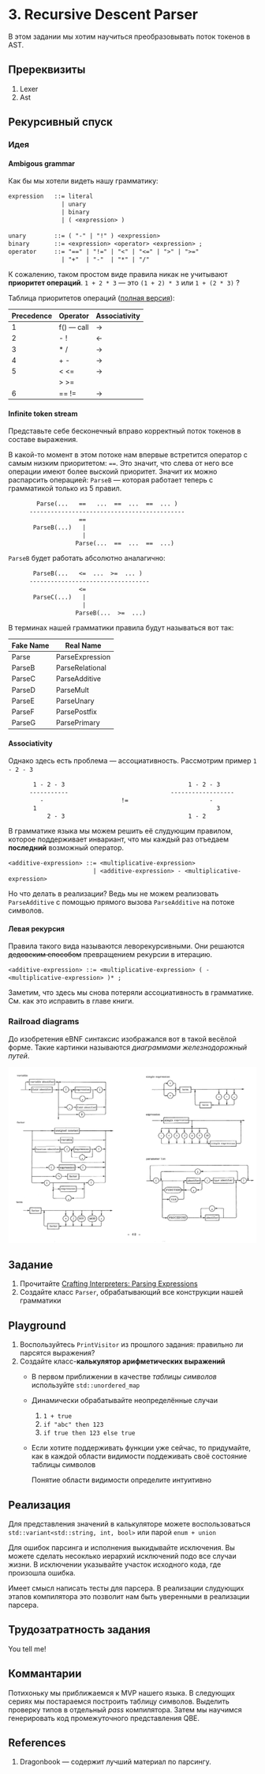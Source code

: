 
# 3. Recursive Descent Parser

В этом задании мы хотим научиться преобразовывать поток токенов в AST.

## Пререквизиты
  
1. Lexer
2. Ast

## Рекурсивный спуск

### Идея

#### Ambigous grammar

Как бы мы хотели видеть нашу грамматику:

```
expression   ::= literal
               | unary
               | binary
               | ( <expression> )
               
unary        ::= ( "-" | "!" ) <expression>
binary       ::= <expression> <operator> <expression> ;
operator     ::= "==" | "!=" | "<" | "<=" | ">" | ">="
               | "+"  | "-"  | "*" | "/"
```

К сожалению, таком простом виде правила никак не учитывают **приоритет
операций**. `1 + 2 * 3` — это `(1 + 2) * 3` или `1 + (2 * 3)` ? 

Таблица приоритетов операций ([полная версия](https://en.cppreference.com/w/c/language/operator_precedence)):

| Precedence |  Operator  |      Associativity      |
|-------------------------|-------------------------|-
|      1     | f() — call |           →             |
|      2     |    - !     |           ←             |
|      3     |    * /     |           →             |
|      4     |    + -     |           →             |
|      5     |    < <=    |           →             |
|            |    > >=    |                         |
|      6     |    == !=   |           →             |

#### Infinite token stream

Представьте себе бесконечный вправо корректный поток токенов в составе выражения.

В какой-то момент в этом потоке нам впервые встретится оператор с самым низким
приоритетом: `==`. Это значит, что слева от него все операции имеют более
выскоий приоритет. Значит их можно распарсить операцией: `ParseB` — которая
работает теперь с грамматикой только из 5 правил.

```
        Parse(...   ==   ...  ==  ...  ==  ... )
      --------------------------------------------
                    ==
       ParseB(...)   |
                     |
                   Parse(...  ==  ...  ==  ...)
```

`ParseB` будет работать абсолютно аналагично:

```
       ParseB(...   <=  ...  >=  ... )
      ----------------------------------
                    <=
       ParseC(...)   |
                     |
                   ParseB(...  >=  ...)
```

В терминах нашей грамматики правила будут называться вот так: 

| Fake Name | Real Name       |
| --------- | --------------- |
|  Parse    | ParseExpression |
|  ParseB   | ParseRelational |
|  ParseC   | ParseAdditive   |
|  ParseD   | ParseMult       |
|  ParseE   | ParseUnary      |
|  ParseF   | ParsePostfix    |
|  ParseG   | ParsePrimary    |

#### Associativity

Однако здесь есть проблема — ассоциативность. Рассмотрим пример `1 - 2 - 3`

```
       1 - 2 - 3                                   1 - 2 - 3
      -----------                             ------------------
         -                      !=                       -
       1                                                   3 
           2 - 3                                   1 - 2

```


В грамматике языка мы можем решить её слудующим правилом, которое поддерживает
инвариант, что мы каждый раз отъедаем **последний** возможный оператор.

```
<additive-expression> ::= <multiplicative-expression>
                        | <additive-expression> - <multiplicative-expression>
```

Но что делать в реализации? Ведь мы не можем реализовать `ParseAdditive` c
помощью прямого вызова `ParseAdditive` на потоке символов.


#### Левая рекурсия

Правила такого вида называются леворекурсивными. Они решаются ~~дедовским
способом~~ превращением рекурсии в итерацию. 

```
<additive-expression> ::= <multiplicative-expression> ( - <multiplicative-expression> )* ;
```

Заметим, что здесь мы снова потеряли ассоциативность в грамматике. См. как это
исправить в главе книги.

### Railroad diagrams

До изобретения eBNF синтаксис изображался вот в такой весёлой форме. Такие
картинки называются _диаграммами железнодорожный путей_.

![Pascal railroad diagram](./media/4-railroad.png)

## Задание

1. Прочитайте [Crafting Interpreters: Parsing Expressions](https://craftinginterpreters.com/parsing-expressions.html)
2. Создайте класс `Parser`, обрабатывающий все конструкции нашей грамматики

## Playground

1. Воспользуйтесь `PrintVisitor` из прошлого задания: правильно ли парсятся выражения?
2. Создайте класс-**калькулятор арифметических выражений**
   - В первом приближении в качестве *таблицы символов* используйте `std::unordered_map`
   - Динамически обрабатывайте неопределённые случаи 

     1. `1 + true` 
     2. `if "abc" then 123`
     3. `if true then 123 else true`

   - Если хотите поддерживать функции уже сейчас, то придумайте, как в каждой
     области видимости поддеживать своё состояние таблицы символов

     Понятие области видимости определите интуитивно


## Реализация

Для представления значений в калькуляторе можете воспользоваться
`std::variant<std::string, int, bool>` или парой `enum + union`

Для ошибок парсинга и исполнения выкидывайте исключения. Вы можете сделать
несоклько иерархий исключений подо все случаи жизни. В исключении указывайте
участок исходного кода, где произошла ошибка.

Имеет смысл написать тесты для парсера. В реализации слудующих этапов
компилятора это позволит нам быть уверенными в реализации парсера.

## Трудозатратность задания

You tell me!

## Коммантарии

Потихоньку мы приближаемся к MVP нашего языка. В следующих сериях мы
постараемся построить таблицу символов. Выделить проверку типов в отдельный
_pass_ компилятора. Затем мы научимся генерировать код промежуточного
представления QBE.

## References 

1. Dragonbook — содержит лучший материал по парсингу.

